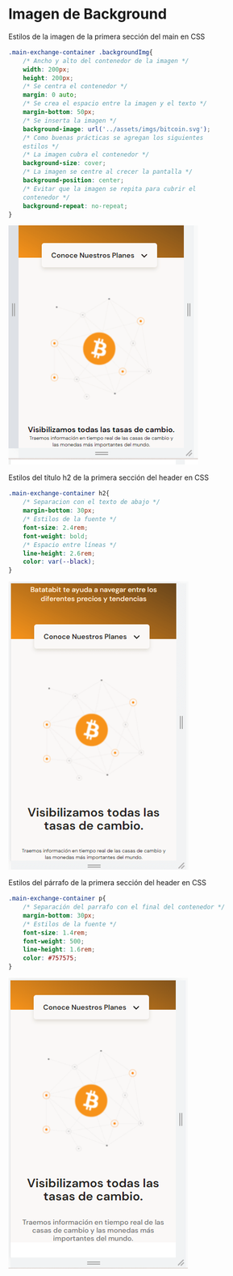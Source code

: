 # Imagen de Background

Estilos de la imagen de la primera sección del main en CSS

~~~css
.main-exchange-container .backgroundImg{
    /* Ancho y alto del contenedor de la imagen */
    width: 200px;
    height: 200px;
    /* Se centra el contenedor */
    margin: 0 auto;
    /* Se crea el espacio entre la imagen y el texto */
    margin-bottom: 50px;
    /* Se inserta la imagen */
    background-image: url('../assets/imgs/bitcoin.svg');
    /* Como buenas prácticas se agregan los siguientes 
    estilos */
    /* La imagen cubra el contenedor */
    background-size: cover;
    /* La imagen se centre al crecer la pantalla */
    background-position: center;
    /* Evitar que la imagen se repita para cubrir el 
    contenedor */
    background-repeat: no-repeat;
}
~~~

![](../imagenes/img24.png)

Estilos del título h2 de la primera sección del header en CSS

~~~css
.main-exchange-container h2{
    /* Separacion con el texto de abajo */
    margin-bottom: 30px;
    /* Estilos de la fuente */
    font-size: 2.4rem;
    font-weight: bold;
    /* Espacio entre líneas */
    line-height: 2.6rem;
    color: var(--black);
}
~~~

![](../imagenes/img25.png)

Estilos del párrafo de la primera sección del header en CSS

~~~css
.main-exchange-container p{
    /* Separación del parrafo con el final del contenedor */
    margin-bottom: 30px;
    /* Estilos de la fuente */
    font-size: 1.4rem;
    font-weight: 500;
    line-height: 1.6rem;
    color: #757575;
}
~~~

![](../imagenes/img26.png)